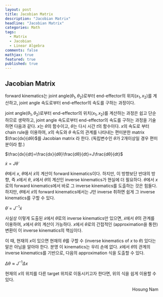```yaml
---
layout: post
title: Jacobian Matrix
description: "Jacobian Matrix"
headline: "Jacobian Matrix"
categories: Math
tags: 
  - Matrix
  - Jacobian
  - Linear Algebra
comments: false
mathjax: true
featured: true
published: true
---
```


## Jacobian Matrix

forward kinematics는 joint angle($θ_1, θ_2$)로부터 end-effector의 위치($x_1, x_2$)를 계산하고,  joint angle 속도로부터 end-effector의 속도를 구하는 과정이다.

joint angle($θ_1, θ_2$)로부터 end-effector의 위치($x_1, x_2$)를 계산하는 과정은 쉽고 단순하므로 생략하고, joint angle 속도로부터 end-effector의 속도를 구하는 과정을 기술하면 다음과 같다. $x$는 $θ$의 함수이고,  $θ$는 다시 시간 $t$의 함수이다. $x$의 속도로 부터 chain rule을 이용하여,  $x$의 속도와 $θ$ 속도의 관계를 나타내는 편미분한 matrix $\frac{dx}{dθ}$를 Jacobian matrix 라 한다. (독립변수인 $θ$가 2개이상일 경우 편미분이라 함.)

$\frac{dx}{dt}=\frac{dx}{dθ}\frac{dθ}{dt}=J\frac{dθ}{dt}$

$\dot{x}=J\dot{θ}$

$θ$에서 $x$,  $\dot{θ}$에서 $\dot{x}$의 계산이 forward kinematics이다. 하지만, 이 방향보단 반대의 방향, 즉 $x$에서 $θ$,  $\dot{x}$에서 $\dot{θ}$의 계산인 inverse kinematics가 현실에 더 필요하다. $θ$에서 $x$로의 forward kinematics에서 바로 그 inverse kinematics를 도출하는 것은 힘들다. 하지만, $\dot{θ}$에서 $\dot{x}$의 forward kinematics에서는 $J$만 inverse 취하면 쉽게 그 inverse kinematics를 구할 수 있다.

$\dot{θ}=J^{-1}\dot{x}$

사실상 이렇게 도출된 $\dot{x}$에서 $\dot{θ}$로의 inverse kinematics만 있으면,  $\dot{x}$에서 $\dot{θ}$의 관계를 이용하여, $x$에서 $θ$의 계산이 가능하다. $x$에서 $θ$로의 간접적인 (approximation을 통한) 변환이 이 inverse kinematics의 핵심이다.

이 때, 현재의 $x$이 있으면 현재의 $θ$를 구할 수 (inverse kinematics of $x$ to $θ$) 있다는 말은 아님을 알아야 한다. 분명 이 kinematics는 우리 손에 없다.  $\dot{x}$에서 $\dot{θ}$의 관계의 inverse kinematics를 기반으로, 다음의 approximation 식을 도출할 수 있다.
 
$\Delta θ \approx J^{-1} \Delta x$

현재의 $x$의 위치를 다른 target 위치로 이동시키고자 한다면, 위의 식을 쉽게 이용할 수 있다.


<p align="right"> Hosung Nam <p>
